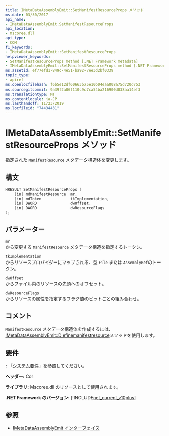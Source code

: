 ```yaml
---
title: IMetaDataAssemblyEmit::SetManifestResourceProps メソッド
ms.date: 03/30/2017
api_name:
- IMetaDataAssemblyEmit.SetManifestResourceProps
api_location:
- mscoree.dll
api_type:
- COM
f1_keywords:
- IMetaDataAssemblyEmit::SetManifestResourceProps
helpviewer_keywords:
- SetManifestResourceProps method [.NET Framework metadata]
- IMetaDataAssemblyEmit::SetManifestResourceProps method [.NET Framework metadata]
ms.assetid: ef77efd1-849c-4e51-ba92-7ee3d2bf0339
topic_type:
- apiref
ms.openlocfilehash: f6b5e12df60663b75e10b04eaa008a75d720d753
ms.sourcegitcommit: 9a39f2a06f110c9c7ca54ba216900d038aa14ef3
ms.translationtype: MT
ms.contentlocale: ja-JP
ms.lasthandoff: 11/23/2019
ms.locfileid: "74434431"
---
```

# <a name="imetadataassemblyemitsetmanifestresourceprops-method"></a>IMetaDataAssemblyEmit::SetManifestResourceProps メソッド
指定された `ManifestResource` メタデータ構造体を変更します。  
  
## <a name="syntax"></a>構文  
  
```cpp  
HRESULT SetManifestResourceProps (  
    [in] mdManifestResource  mr,  
    [in] mdToken             tkImplementation,   
    [in] DWORD               dwOffset,  
    [in] DWORD               dwResourceFlags  
);  
```  
  
## <a name="parameters"></a>パラメーター  
 `mr`  
 から変更する `ManifestResource` メタデータ構造を指定するトークン。  
  
 `tkImplementation`  
 からリソースプロバイダーにマップされる、型 `File` または `AssemblyRef`のトークン。  
  
 `dwOffset`  
 からファイル内のリソースの先頭へのオフセット。  
  
 `dwResourceFlags`  
 からリソースの属性を指定するフラグ値のビットごとの組み合わせ。  
  
## <a name="remarks"></a>コメント  
 `ManifestResource` メタデータ構造体を作成するには、 [IMetaDataAssemblyEmit::D efinemanifestresource](../../../../docs/framework/unmanaged-api/metadata/imetadataassemblyemit-definemanifestresource-method.md)メソッドを使用します。  
  
## <a name="requirements"></a>要件  
 **:** 「[システム要件](../../../../docs/framework/get-started/system-requirements.md)」を参照してください。  
  
 **ヘッダー:** Cor  
  
 **ライブラリ:** Mscoree.dll のリソースとして使用されます。  
  
 **.NET Framework のバージョン:** [!INCLUDE[net_current_v10plus](../../../../includes/net-current-v10plus-md.md)]  
  
## <a name="see-also"></a>参照

- [IMetaDataAssemblyEmit インターフェイス](../../../../docs/framework/unmanaged-api/metadata/imetadataassemblyemit-interface.md)

